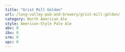 ```yaml
---
title: "Grist Mill Golden"
url: /long-valley-pub-and-brewery/grist-mill-golden/
category: North American Ale
style: American-Style Pale Ale
abv: 0
ibu: 0
srm: 0
upc: 0
---
```


